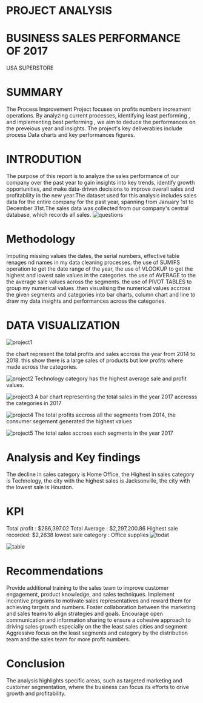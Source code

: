 
# PROJECT ANALYSIS
# BUSINESS SALES PERFORMANCE OF 2017
   USA SUPERSTORE
   # SUMMARY
  The Process Improvement Project focuses on profits numbers increament operations. By analyzing current processes, identifying least performing , and implementing best 
  performing , we aim to deduce the performances on the preveious year and insights. The project's key deliverables include process Data charts and key performances 
  figures.
  # INTRODUTION
  The purpose of this report is to analyze the sales performance of our company over the past year to gain insights into key trends, identify growth opportunities, and 
  make data-driven decisions to improve overall sales and profitability in the new year.The dataset used for this analysis includes sales data for the entire company 
  for the past year, spanning from January 1st to December 31st.The sales data was collected from our company's central database, which records all sales.
  ![questions ](https://github.com/Petersite/Project-excel/assets/140444150/e7d86175-96ae-4c08-9445-503b5bac04e8)
  # Methodology
  Imputing missing values the dates, the serial numbers, effective table renages nd names in my data cleaning processes. the use of SUMIFS operation to get the date 
  range of the year, the use of VLOOKUP to get the highest and lowest sale values in the categories. the use of AVERAGE to the the average sale values across the 
  segments. the use of PIVOT TABLES to group my numerical values .then visualising the numerical values accross the given segments and categories into bar charts, 
  column chart and line to draw my data insights and performances across the categories.
  # DATA VISUALIZATION 
  ![project1](https://github.com/Petersite/Project-excel/assets/140444150/b980bd04-0201-48f4-b483-c7aebd75770d)
  
  the chart represent the total profits and sales accross the year from 2014 to 2018. this show there is a large sales of products  but low profits where made across 
  the categories.
  
   ![project2](https://github.com/Petersite/Project-excel/assets/140444150/fdf1d5e8-868b-4761-a91d-38a90b40b1df)
   Technology category has the highest average sale and profit values.
   
   ![project3](https://github.com/Petersite/Project-excel/assets/140444150/8443618e-9100-4524-af0c-2ae3c19e5bc7)
    A bar chart representing the total sales in the year 2017 accrosss the categories in 2017
   
   ![project4](https://github.com/Petersite/Project-excel/assets/140444150/82433ba1-cb4f-4275-b433-3f6283bf6d28)
The total profits accross all the segments from 2014, the consumer segement generated the highest values
     
    
   ![project5](https://github.com/Petersite/Project-excel/assets/140444150/c853665a-41d8-476a-acaf-d369bda25b0a)
  The total sales accross each segments in the year 2017

  # Analysis and Key findings
  The decline in sales category is Home Office, 
  the Highest in sales category is Technology, 
  the city with the highest sales is Jacksonville, 
  the city with the lowest sale is Houston.
  # KPI
  Total profit : $286,397.02
  Total Average : $2,297,200.86
  Highest sale recorded: $2,2638
  lowest sale category : Office supplies
  ![todat](https://github.com/Petersite/Project-excel/assets/140444150/3f6816d6-e6cf-4aae-832e-545bc0e8df3f)
  
  ![table](https://github.com/Petersite/Project-excel/assets/140444150/3bb7b434-9a4e-4991-8f05-283cbfe16e75)


  # Recommendations
  Provide additional training to the sales team to improve customer engagement, product knowledge, and sales techniques. Implement incentive programs to motivate 
  sales representatives and reward them for achieving targets and numbers.
  Foster collaboration between the marketing and sales teams to align strategies and goals. Encourage open communication and information sharing to ensure a cohesive 
  approach to driving sales growth especially on the the least sales cities and segment 
  Aggressive focus on the least segments and category by the distribution team and the sales team for more profit numbers.
  # Conclusion
  The analysis highlights specific areas, such as targeted marketing and customer segmentation, where the business can focus its efforts to drive growth and 
  profitability.


  
    
    
    

    

    
   


   



